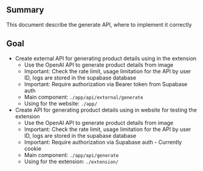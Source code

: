 ## Summary

This document describe the generate API, where to implement it correctly

## Goal

- Create external API for generating product details using in the extension
  - Use the OpenAI API to generate product details from image
  - Important: Check the rate limit, usage limitation for the API by user ID, logs are stored in the supabase database
  - Important: Require authorization via Bearer token from Supabase auth
  - Main component: `./app/api/external/generate`
  - Using for the website: `./app/`
- Create API for generating product details using in website for testing the extension
  - Use the OpenAI API to generate product details from image
  - Important: Check the rate limit, usage limitation for the API by user ID, logs are stored in the supabase database
  - Important: Require authorization via Supabase auth - Currently cookie
  - Main component: `./app/api/generate`
  - Using for the extension: `./extension/`
